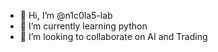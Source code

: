 - 👋 Hi, I’m @n1c0la5-lab
- 🌱 I’m currently learning python
- 💞️ I’m looking to collaborate on AI and Trading

<!---
n1c0la5-lab/n1c0la5-lab is a ✨ special ✨ repository because its `README.md` (this file) appears on your GitHub profile.
You can click the Preview link to take a look at your changes.
--->
